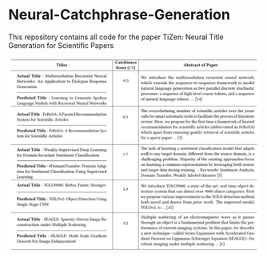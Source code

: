# Neural-Catchphrase-Generation

This repository contains all code for the paper TiZen: Neural Title Generation for Scientific Papers


![](titles.PNG)

